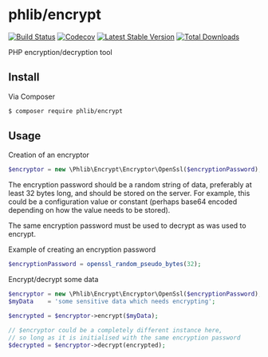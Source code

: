 # phlib/encrypt

[![Build Status](https://img.shields.io/travis/phlib/encrypt/master.svg?style=flat-square)](https://travis-ci.org/phlib/encrypt)
[![Codecov](https://img.shields.io/codecov/c/github/phlib/encrypt.svg)](https://codecov.io/gh/phlib/encrypt)
[![Latest Stable Version](https://img.shields.io/packagist/v/phlib/encrypt.svg?style=flat-square)](https://packagist.org/packages/phlib/encrypt)
[![Total Downloads](https://img.shields.io/packagist/dt/phlib/encrypt.svg?style=flat-square)](https://packagist.org/packages/phlib/encrypt)

PHP encryption/decryption tool


## Install

Via Composer

``` bash
$ composer require phlib/encrypt
```

## Usage

Creation of an encryptor

``` php
$encryptor = new \Phlib\Encrypt\Encryptor\OpenSsl($encryptionPassword);

```

The encryption password should be a random string of data, preferably at least 32 bytes long, and should be stored on the server.
For example, this could be a  configuration value or constant (perhaps base64 encoded depending on how the value needs to be stored).
 
The same encryption password must be used to decrypt as was used to encrypt.

Example of creating an encryption password

``` php 
$encryptionPassword = openssl_random_pseudo_bytes(32);

```

Encrypt/decrypt some data

``` php
$encryptor = new \Phlib\Encrypt\Encryptor\OpenSsl($encryptionPassword);
$myData    = 'some sensitive data which needs encrypting';

$encrypted = $encryptor->encrypt($myData);

// $encryptor could be a completely different instance here,
// so long as it is initialised with the same encryption password
$decrypted = $encryptor->decrypt(encrypted);

```
